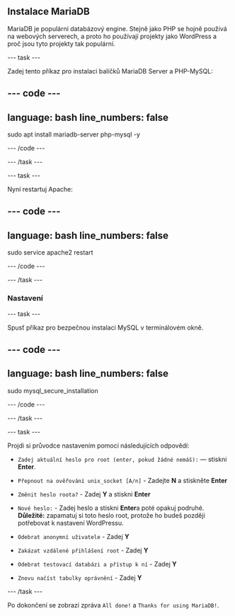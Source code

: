 ## Instalace MariaDB

MariaDB je populární databázový engine. Stejně jako PHP se hojně používá na webových serverech, a proto ho používají projekty jako WordPress a proč jsou tyto projekty tak populární.


--- task ---

Zadej tento příkaz pro instalaci balíčků MariaDB Server a PHP-MySQL:

--- code ---
---
language: bash
line_numbers: false
---
sudo apt install mariadb-server php-mysql -y

--- /code ---

--- /task ---

--- task ---

Nyní restartuj Apache:

--- code ---
---
language: bash
line_numbers: false
---
sudo service apache2 restart

--- /code ---

--- /task ---

### Nastavení

--- task ---

Spusť příkaz pro bezpečnou instalaci MySQL v terminálovém okně.

--- code ---
---
language: bash
line_numbers: false
---
sudo mysql_secure_installation

--- /code ---

--- /task ---

--- task ---

Projdi si průvodce nastavením pomocí následujících odpovědí:

+ `Zadej aktuální heslo pro root (enter, pokud žádné nemáš):` — stiskni **Enter**.

+ `Přepnout na ověřování unix_socket [A/n]` - Zadejte **N** a stiskněte **Enter**

+ `Změnit heslo roota?` - Zadej **Y** a stiskni **Enter**

+ `Nové heslo:` - Zadej heslo a stiskni **Enter**a poté opakuj podruhé. **Důležité:** zapamatuj si toto heslo root, protože ho budeš později potřebovat k nastavení WordPressu.

+ `Odebrat anonymní uživatele` - Zadej **Y**

+ `Zakázat vzdálené přihlášení root` - Zadej **Y**

+ `Odebrat testovací databázi a přístup k ní` - Zadej **Y**

+ `Znovu načíst tabulky oprávnění` - Zadej **Y**

--- /task ---

Po dokončení se zobrazí zpráva `All done!` a `Thanks for using MariaDB!`.
